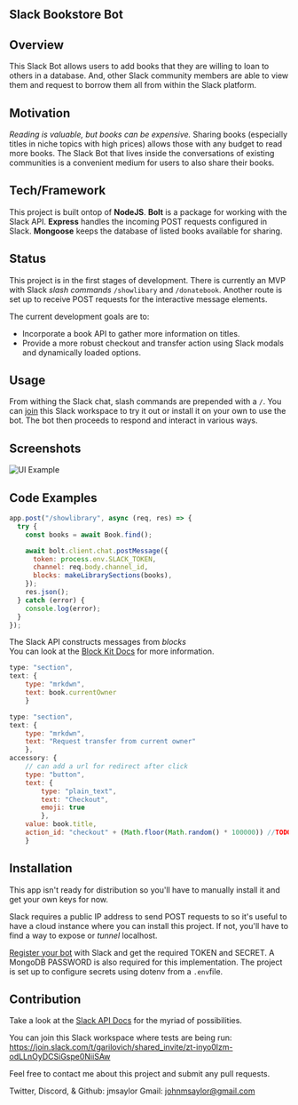 ## Slack Bookstore Bot

## Overview

This Slack Bot allows users to add books that they are willing to loan to others in a database. And, other Slack community members are able to view them and request to borrow them all from within the Slack platform.

## Motivation

_Reading is valuable, but books can be expensive._ Sharing books (especially titles in niche topics with high prices) allows those with any budget to read more books. The Slack Bot that lives inside the conversations of existing communities is a convenient medium for users to also share their books.

## Tech/Framework

This project is built ontop of **NodeJS**. **Bolt** is a package for working with the Slack API. **Express** handles the incoming POST requests configured in Slack. **Mongoose** keeps the database of listed books available for sharing.

## Status

This project is in the first stages of development. There is currently an MVP with Slack _slash commands_ `/showlibary` and `/donatebook`. Another route is set up to receive POST requests for the interactive message elements.

The current development goals are to:

- Incorporate a book API to gather more information on titles.
- Provide a more robust checkout and transfer action using Slack modals and dynamically loaded options.

## Usage

From withing the Slack chat, slash commands are prepended with a `/`. You can [join](https://join.slack.com/t/garilovich/shared_invite/zt-inyo0lzm-odLLnOyDCSiGspe0NiiSAw) this Slack workspace to try it out or install it on your own to use the bot. The bot then proceeds to respond and interact in various ways.

## Screenshots

![UI Example](https://imgur.com/DjfXKl9.jpg)<br/>

## Code Examples

```javascript
app.post("/showlibrary", async (req, res) => {
  try {
    const books = await Book.find();

    await bolt.client.chat.postMessage({
      token: process.env.SLACK_TOKEN,
      channel: req.body.channel_id,
      blocks: makeLibrarySections(books),
    });
    res.json();
  } catch (error) {
    console.log(error);
  }
});
```

The Slack API constructs messages from _blocks_ <br/> You can look at the [Block Kit Docs](https://api.slack.com/block-kit/building) for more information.<br/>

```javascript
type: "section",
text: {
    type: "mrkdwn",
    text: book.currentOwner
    }
```

```javascript
type: "section",
text: {
    type: "mrkdwn",
    text: "Request transfer from current owner"
    },
accessory: {
    // can add a url for redirect after click
    type: "button",
    text: {
        type: "plain_text",
        text: "Checkout",
        emoji: true
        },
    value: book.title,
    action_id: "checkout" + (Math.floor(Math.random() * 100000)) //TODO: better id system
    }
```

## Installation

This app isn't ready for distribution so you'll have to manually install it and get your own keys for now.

Slack requires a public IP address to send POST requests to so it's useful to have a cloud instance where you can install this project. If not, you'll have to find a way to expose or _tunnel_ localhost.

[Register your bot](https://api.slack.com/apps) with Slack and get the required TOKEN and SECRET. A MongoDB PASSWORD is also required for this implementation. The project is set up to configure secrets using dotenv from a `.env`file.

## Contribution

Take a look at the [Slack API Docs](https://api.slack.com/) for the myriad of possibilities.

You can join this Slack workspace where tests are being run:
https://join.slack.com/t/garilovich/shared_invite/zt-inyo0lzm-odLLnOyDCSiGspe0NiiSAw

Feel free to contact me about this project and submit any pull requests.

Twitter, Discord, & Github: jmsaylor
Gmail: johnmsaylor@gmail.com
